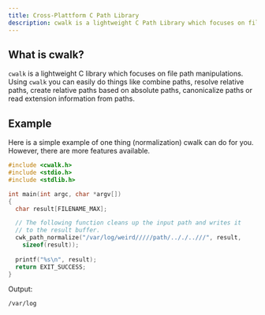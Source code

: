 ```yaml
---
title: Cross-Plattform C Path Library
description: cwalk is a lightweight C Path Library which focuses on file path manipulations. Using ``cwalk`` you can easily do things like combine paths, resolve relative paths, create relative paths based on absolute paths, canonicalize paths or read extension information from paths.
---
```


## What is cwalk? 
``cwalk`` is a lightweight C library which focuses on file path manipulations. Using ``cwalk`` you can easily do things like combine paths, resolve relative paths, create relative paths based on absolute paths, canonicalize paths or read extension information from paths.

## Example
Here is a simple example of one thing (normalization) cwalk can do for you. However, there are more features available.
```c
#include <cwalk.h>
#include <stdio.h>
#include <stdlib.h>

int main(int argc, char *argv[])
{
  char result[FILENAME_MAX];

  // The following function cleans up the input path and writes it
  // to the result buffer.
  cwk_path_normalize("/var/log/weird/////path/.././..///", result,
    sizeof(result));
  
  printf("%s\n", result);
  return EXIT_SUCCESS;
}
```

Output:
```
/var/log
```